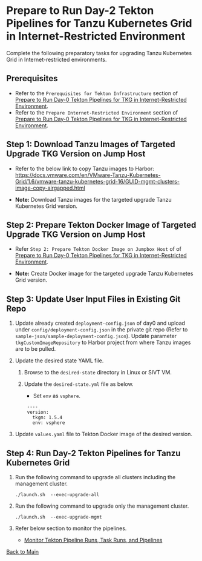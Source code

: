 # Prepare to Run Day-2 Tekton Pipelines for Tanzu Kubernetes Grid in Internet-Restricted Environment

Complete the following preparatory tasks for upgrading Tanzu Kubernetes Grid in Internet-restricted environments.

## Prerequisites

- Refer to the `Prerequisites for Tekton Infrastructure` section of [Prepare to Run Day-0 Tekton Pipelines for TKG in Internet-Restricted Environment](./docs/runday0_airgapped.md).
- Refer to the `Prepare Internet-Restricted Environment` section of [Prepare to Run Day-0 Tekton Pipelines for TKG in Internet-Restricted Environment](./docs/runday0_airgapped.md).

## Step 1: Download Tanzu Images of Targeted Upgrade TKG Version on Jump Host

- Refer to the below link to copy Tanzu images to Harbor:
  https://docs.vmware.com/en/VMware-Tanzu-Kubernetes-Grid/1.6/vmware-tanzu-kubernetes-grid-16/GUID-mgmt-clusters-image-copy-airgapped.html

- **Note:** Download Tanzu images for the targeted upgrade Tanzu Kubernetes Grid version.

## Step 2: Prepare Tekton Docker Image of Targeted Upgrade TKG Version on Jump Host

- Refer `Step 2: Prepare Tekton Docker Image on Jumpbox Host` of of [Prepare to Run Day-0 Tekton Pipelines for TKG in Internet-Restricted Environment](./docs/runday0_airgapped.md).

- **Note:** Create Docker image for the targeted upgrade Tanzu Kubernetes Grid version.
  
## Step 3: Update User Input Files in Existing Git Repo

1. Update already created `deployment-config.json` of day0  and upload under `config/deployment-config.json` in the private git repo (Refer to `sample-json/sample-deployment-config.json`).
   Update parameter `tkgCustomImageRepository` to Harbor project from where Tanzu images are to be pulled.

2. Update the desired state YAML file.
   1. Browse to the `desired-state` directory in Linux or SIVT VM.
   2. Update the `desired-state.yml` file as below.
      - Set `env` as `vsphere`.

      ```
       ----
       version:
         tkgm: 1.5.4
         env: vsphere
       ```

3. Update `values.yaml` file to Tekton Docker image of the desired version.

## Step 4: Run Day-2 Tekton Pipelines for Tanzu Kubernetes Grid

1. Run the following command to upgrade all clusters including the management cluster.

   ```shell
   ./launch.sh  --exec-upgrade-all 
   ```

1. Run the following command to upgrade only the management cluster.

    ```shell
    ./launch.sh  --exec-upgrade-mgmt
    ```

3. Refer below section to monitor the pipelines.
   - [Monitor Tekton Pipeline Runs, Task Runs, and Pipelines](./docs/monitortekton.md)

[Back to Main](./README.md)
